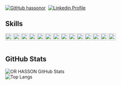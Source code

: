 
[![GitHub hassonor](https://img.shields.io/github/followers/hassonor?label=follow&style=social)](https://github.com/hassonor)&nbsp;
[![Linkedin Profile](https://img.shields.io/badge/-OR%20HASSON-blue?style=flat-square&logo=Linkedin&logoColor=white)](https://www.linkedin.com/in/orhasson/)&nbsp;
<!-- ![Visitors](https://visitor-badge.glitch.me/badge?page_id=hassonor/hassonor)&nbsp; -->

<h2> Skills </h2>
<img width="22px" title="Javascript" align="left" src="https://raw.githubusercontent.com/rahulbanerjee26/githubAboutMeGenerator/main/icons/javascript.svg">
<img width="22px" title="Typescript" align="left" src="https://raw.githubusercontent.com/rahulbanerjee26/githubAboutMeGenerator/main/icons/typescript.svg">
<img width="22px" title="React" align="left" src="https://raw.githubusercontent.com/rahulbanerjee26/githubAboutMeGenerator/main/icons/reactjs.svg">
<img width="22px" title="Redux" align="left" src="https://raw.githubusercontent.com/rahulbanerjee26/githubAboutMeGenerator/main/icons/redux.svg">
<img width="22px" title="HTML" align="left" src="https://raw.githubusercontent.com/rahulbanerjee26/githubAboutMeGenerator/main/icons/html.svg">
<img width="22px" title="CSS" align="left" src="https://raw.githubusercontent.com/rahulbanerjee26/githubAboutMeGenerator/main/icons/css.svg">
<img width="22px" title="Nodejs" align="left" src="https://raw.githubusercontent.com/rahulbanerjee26/githubAboutMeGenerator/main/icons/nodejs.svg">
<img width="22px" title="MongoDB" align="left" src="https://raw.githubusercontent.com/rahulbanerjee26/githubAboutMeGenerator/main/icons/mongodb.svg">
<img width="22px" title="Java" align="left" src="https://raw.githubusercontent.com/rahulbanerjee26/githubAboutMeGenerator/main/icons/java.svg">
<img width="22px" title="MySql" align="left" src="https://raw.githubusercontent.com/rahulbanerjee26/githubAboutMeGenerator/main/icons/mysql.svg">
<img width="22px" title="Python" align="left" src="https://raw.githubusercontent.com/rahulbanerjee26/githubAboutMeGenerator/main/icons/python.svg">
<img width="22px" title="Git" align="left" src="https://raw.githubusercontent.com/rahulbanerjee26/githubAboutMeGenerator/main/icons/git.svg">
<img width="22px" title="GitHub" align="left" src="https://raw.githubusercontent.com/rahulbanerjee26/githubAboutMeGenerator/main/icons/github.svg">
<img src="https://www.vectorlogo.zone/logos/firebase/firebase-icon.svg" alt="firebase" width="22px"/> 
<br>
<br>

<h2> GitHub Stats </h2>

![OR HASSON GitHub Stats](https://github-readme-stats.vercel.app/api?username=hassonor&count_private=true&show_icons=true)
<br>
![Top Langs](https://github-readme-stats.vercel.app/api/top-langs/?username=hassonor&layout=compact&card_width=445&exclude_repo=nand2tetris&langs_count=10)


